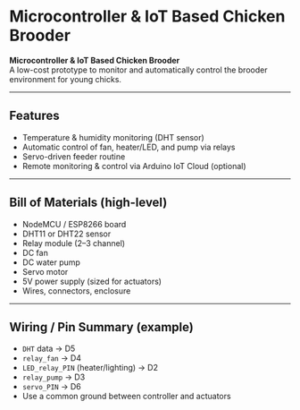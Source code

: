 # Microcontroller & IoT Based Chicken Brooder

**Microcontroller & IoT Based Chicken Brooder**  
A low-cost prototype to monitor and automatically control the brooder environment for young chicks.

---

## Features
- Temperature & humidity monitoring (DHT sensor)
- Automatic control of fan, heater/LED, and pump via relays
- Servo-driven feeder routine
- Remote monitoring & control via Arduino IoT Cloud (optional)

---

## Bill of Materials (high-level)
- NodeMCU / ESP8266 board
- DHT11 or DHT22 sensor
- Relay module (2–3 channel)
- DC fan
- DC water pump
- Servo motor
- 5V power supply (sized for actuators)
- Wires, connectors, enclosure

---

## Wiring / Pin Summary (example)
- `DHT` data → D5
- `relay_fan` → D4
- `LED_relay_PIN` (heater/lighting) → D2
- `relay_pump` → D3
- `servo_PIN` → D6
- Use a common ground between controller and actuators

